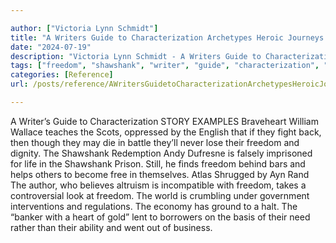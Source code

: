 ```yaml
---

author: ["Victoria Lynn Schmidt"]
title: "A Writers Guide to Characterization Archetypes Heroic Journeys and Other Elements of Dynamic Character Development - part0020_split_002.html"
date: "2024-07-19"
description: "Victoria Lynn Schmidt - A Writers Guide to Characterization Archetypes Heroic Journeys and Other Elements of Dynamic Character Development"
tags: ["freedom", "shawshank", "writer", "guide", "characterization", "story", "example", "braveheart", "william", "wallace", "teach", "scot", "oppressed", "english", "fight", "back", "though", "may", "die", "battle", "never", "lose", "dignity", "redemption", "andy"]
categories: [Reference]
url: /posts/reference/AWritersGuidetoCharacterizationArchetypesHeroicJourneysandOtherElementsofDynamicCharacterDevelopment-part0020split002html

---
```



A Writer’s Guide to Characterization
STORY EXAMPLES
Braveheart
William Wallace teaches the Scots, oppressed by the English that if they fight back, then though they may die in battle they’ll never lose their freedom and dignity.
The Shawshank Redemption
Andy Dufresne is falsely imprisoned for life in the Shawshank Prison. Still, he finds freedom behind bars and helps others to become free in themselves.
Atlas Shrugged by Ayn Rand
The author, who believes altruism is incompatible with freedom, takes a controversial look at freedom. The world is crumbling under government interventions and regulations. The economy has ground to a halt. The “banker with a heart of gold” lent to borrowers on the basis of their need rather than their ability and went out of business.

